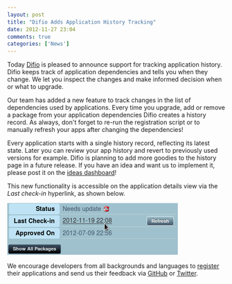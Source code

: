 ```yaml
---
layout: post
title: "Difio Adds Application History Tracking"
date: 2012-11-27 23:04
comments: true
categories: ['News']
---
```


Today [Difio](http://www.dif.io) is pleased to announce 
support for tracking application history. Difio keeps track of application
dependencies and tells you when they change. We let you inspect the
changes and make informed decision when or what to upgrade.


Our team has added a new feature to track changes in the list of
dependencies used by applications. Every time you upgrade, add or remove a
package from your application dependencies Difio creates a history record.
As always, don't forget to re-run the registration script or to manually refresh
your apps after changing the dependencies!

Every application starts with a single history record, reflecting its latest state.
Later you can review your app history and revert to previously used versions
for example. Difio is planning to add more goodies to the history page in a future
release. If you have an idea and want us to implement it, please post it on the
[ideas dashboard](http://www.dif.io/#ideas)!


This new functionality is accessible on the application details view via the
*Last check-in* hyperlink, as shown below.

![Link to history page](/images/apphistory.png "Link to history page")



We encourage developers from all backgrounds and languages to [register](http://www.dif.io/register/)
their applications and send us their feedback via [GitHub](https://github.com/difio/bugs/issues/new)
or [Twitter](https://twitter.com/DifioNews).
